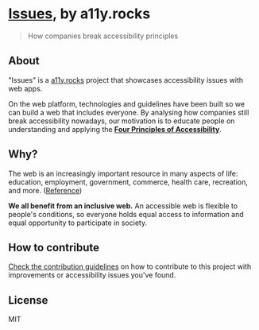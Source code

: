 # [Issues](https://issues.a11y.rocks), by a11y.rocks
>  How companies break accessibility principles

## About
"Issues" is a [a11y.rocks](https://a11y.rocks) project that showcases accessibility issues with web apps.

On the web platform, technologies and guidelines have been built so we can build a web that includes everyone. By analysing how companies still break accessibility nowadays, our motivation is to educate people on understanding and applying the [**Four Principles of Accessibility**](https://www.w3.org/TR/UNDERSTANDING-WCAG20/intro.html#introduction-fourprincs-head).

## Why?
The web is an increasingly important resource in many aspects of life: education, employment, government, commerce, health care, recreation, and more. ([Reference](https://www.w3.org/WAI/intro/accessibility.php))

**We all benefit from an inclusive web.** An accessible web is flexible to people's conditions, so everyone holds equal access to information and equal opportunity to participate in society.

## How to contribute
[Check the contribution guidelines](CONTRIBUTING.md) on how to contribute to this project with improvements or accessibility issues you've found.

## License
MIT